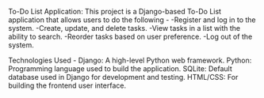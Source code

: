 To-Do List Application: This project is a Django-based To-Do List application that allows users to do the following -
-Register and log in to the system.
-Create, update, and delete tasks.
-View tasks in a list with the ability to search.
-Reorder tasks based on user preference.
-Log out of the system.


Technologies Used -
Django: A high-level Python web framework.
Python: Programming language used to build the application.
SQLite: Default database used in Django for development and testing.
HTML/CSS: For building the frontend user interface.


